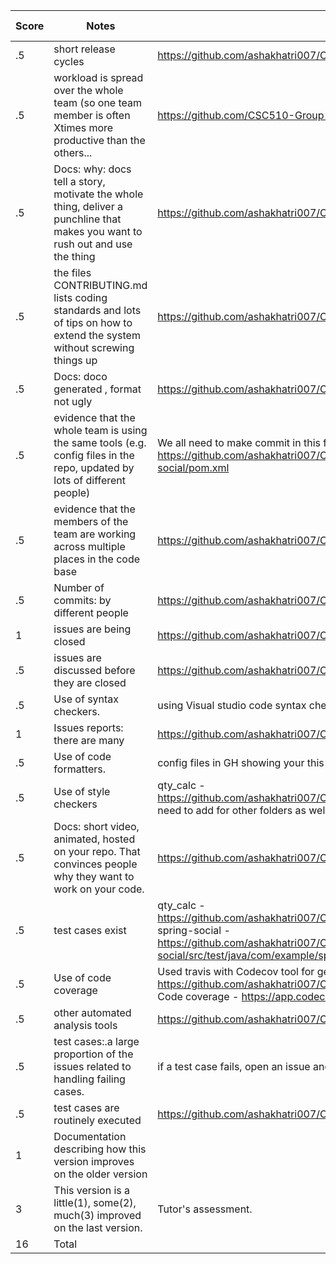|Score|Notes| Evidence|Self Assessment
|-|-----|---------|----
|.5| short release cycles|https://github.com/ashakhatri007/CSC510_Group25_Project1/releases|3|
|.5| workload is spread over the whole team (so one team member is often Xtimes more productive than the others...|https://github.com/CSC510-Group-25/CSC510_Group25_Project1/graphs/contributors|3|
|.5|Docs: why: docs tell a story, motivate the whole thing, deliver a punchline that makes you want to rush out and use the thing |https://github.com/ashakhatri007/CSC510_Group25_Project1/blob/main/README.md |3|
|.5|the files CONTRIBUTING.md lists coding standards and lots of tips on how to extend the system without screwing things up  |https://github.com/ashakhatri007/CSC510_Group25_Project1/blob/main/CONTRIBUTING.md |3|
|.5|Docs: doco generated , format not ugly  | https://github.com/ashakhatri007/CSC510_Group25_Project1/blob/main/README.md |3|
|.5|evidence that the whole team is using the same tools (e.g. config files in the repo, updated by lots of different people) |We all need to make commit in this file -https://github.com/ashakhatri007/CSC510_Group25_Project1/blob/main/spring-social/pom.xml |0|
|.5|evidence that the members of the team are working across multiple places in the code base |https://github.com/ashakhatri007/CSC510_Group25_Project1/pulse |3|
|.5|Number of commits: by different people  |https://github.com/ashakhatri007/CSC510_Group25_Project1/graphs/contributors|1|
|1|issues are being closed | https://github.com/ashakhatri007/CSC510_Group25_Project1/issues|0|
|.5|issues are discussed before they are closed |https://github.com/ashakhatri007/CSC510_Group25_Project1/issues|0|
|.5|Use of syntax checkers. | using Visual studio code syntax checking capabilities|3|
|1|Issues reports: there are many  | https://github.com/ashakhatri007/CSC510_Group25_Project1/issues| 1|
|.5|Use of code formatters. | config files in GH showing your this formatter's config| 0|
|.5|Use of style checkers | qty_calc - https://github.com/ashakhatri007/CSC510_Group25_Project1/blob/main/qty_calc/pom.xml need to add for other folders as well|1|
|.5|Docs: short video, animated, hosted on your repo. That convinces people why they want to work on your code. | https://github.com/ashakhatri007/CSC510_Group25_Project1/blob/main/README.md |3|
|.5|test cases exist  | qty_calc -https://github.com/ashakhatri007/CSC510_Group25_Project1/tree/main/qty_calc/src/test/java spring-social - https://github.com/ashakhatri007/CSC510_Group25_Project1/tree/main/spring-social/src/test/java/com/example/springsocial |3|
|.5|Use of code coverage  | Used travis with Codecov tool for generating code coverage report https://github.com/ashakhatri007/CSC510_Group25_Project1/blob/main/qty_calc/.travis.yml Code coverage - https://app.codecov.io/gh/ashakhatri007/CSC510_Group25_Project1| 3|
|.5|other automated analysis tools  | https://github.com/ashakhatri007/CSC510_Group25_Project1/actions| 3|
|.5|test cases:.a large proportion of the issues related to handling failing cases. | if a test case fails, open an issue and fix it| 0|
|.5|test cases are routinely executed | https://github.com/ashakhatri007/CSC510_Group25_Project1/actions| 3|
|1|Documentation describing how this version improves on the older version| |0|
|3|This version is a little(1), some(2), much(3) improved on the last version.|Tutor's assessment.| 
|16| Total|
